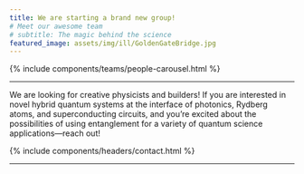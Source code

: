 ```yaml
---
title: We are starting a brand new group!
# Meet our awesome team
# subtitle: The magic behind the science
featured_image: assets/img/ill/GoldenGateBridge.jpg
---
```

{% include components/teams/people-carousel.html %}

--- 
<!-- #### We are starting a brand new group! -->
We are looking for creative physicists and builders! If you are interested in novel hybrid quantum systems at the interface of photonics, Rydberg atoms, and superconducting circuits, and you’re excited about the possibilities of using entanglement for a variety of quantum science applications—reach out!

{% include components/headers/contact.html %}

---
